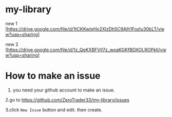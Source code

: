 # my-library


new 1
[https://drive.google.com/file/d/1tCKKwlqHo2XlzDh5C9Alh1FozIu30bLT/view?usp=sharing]

new 2
[https://drive.google.com/file/d/1z_QeKXBFVlI7z_woaKGKfBDXOLROPkIl/view?usp=sharing]


# How to make an issue

1. you need your github account to make an issue.

2.go to https://github.com/ZeroTrader33/my-library/issues

3.click `New Issue` button and edit. then create.
